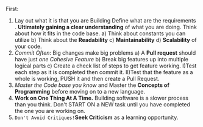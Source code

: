 First:
1) Lay out what it is that you are Building
	 Define what are the requirements .
**Ultimately gaining a clear understanding** of what you are doing.
	Think about how it fits in the code base.
		a) Think about constants you can utilize
		b) Think about the **Readability** 
		c) **Maintainability**
		d) **Scalability** of your code.
2) *Commit Often*: Big changes make big problems
		a) A **Pull request** should have just *one Cohesive Feature* 
		b) Break big features up into multiple logical parts
		c) Create a check list of steps to get feature working.
			I)Test each step as it is completed then commit it.
			II)Test that the feature as a whole is working, PUSH it and then create a Pull Request.
3) *Master the Code base you know* and Master the **Concepts of Programming** before moving on to a new language.
4) **Work on One Thing At A Time.** Building software is a slower process than you think. Don't START ON a NEW task until you have completed the one you are working on.
5) `Don't Avoid Critiques!`**Seek Criticism** as a learning opportunity.